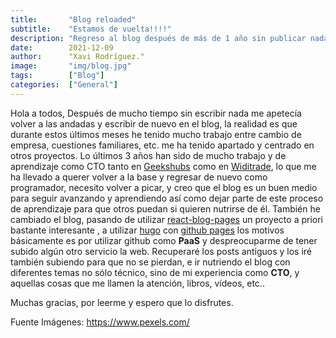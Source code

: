 ```yaml
---
title:       "Blog reloaded"
subtitle:    "Estamos de vuelta!!!!"
description: "Regreso al blog después de más de 1 año sin publicar nada."
date:        2021-12-09
author:      "Xavi Rodríguez."
image:       "img/blog.jpg"
tags:        ["Blog"]
categories:  ["General"]
---
```


Hola a todos,
Después de mucho tiempo sin escribir nada me apetecía volver  a las andadas y escribir de nuevo en el blog,  la realidad es que durante estos últimos meses he tenido mucho trabajo entre cambio de empresa, cuestiones familiares, etc. me ha tenido apartado  y centrado en otros proyectos.
Lo últimos 3 años han sido de mucho trabajo y de aprendizaje como CTO tanto en [Geekshubs](https://www.geekshubs.com) como en [Widitrade](https://widitrade.com), lo que me ha llevado a querer volver a la base y regresar de nuevo como programador, necesito volver a picar, y creo que el blog es un buen medio para seguir avanzando y aprendiendo así como dejar parte de este proceso de aprendizaje para que otros puedan si quieren nutrirse de él.
También he cambiado el blog, pasando de utilizar [react-blog-pages](https://github.com/saadpasta/react-blog-github) un proyecto a priori bastante interesante , a utilizar [hugo](https://gohugo.io/) con [github pages](https://gohugo.io/hosting-and-deployment/hosting-on-github/) los motivos básicamente es por utilizar github como **PaaS** y despreocuparme de tener subido algún otro servicio la web.
Recuperaré los posts antiguos y los iré también subiendo para que no se pierdan, e ir nutriendo el blog con diferentes temas no sólo técnico, sino de mi experiencia como **CTO**, y aquellas cosas que me llamen la atención, libros, vídeos, etc..

Muchas gracias, por leerme y espero que lo disfrutes.

Fuente Imágenes:
https://www.pexels.com/